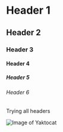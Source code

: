# Header 1
## Header 2
### Header 3
#### Header 4
##### Header 5
###### Header 6

Trying all headers

![Image of Yaktocat](https://octodex.github.com/images/yaktocat.png)
